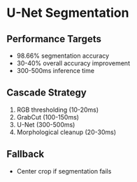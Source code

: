 # U-Net Segmentation

## Performance Targets
- 98.66% segmentation accuracy
- 30-40% overall accuracy improvement
- 300-500ms inference time

## Cascade Strategy
1. RGB thresholding (10-20ms)
2. GrabCut (100-150ms)
3. U-Net (300-500ms)
4. Morphological cleanup (20-30ms)

## Fallback
- Center crop if segmentation fails